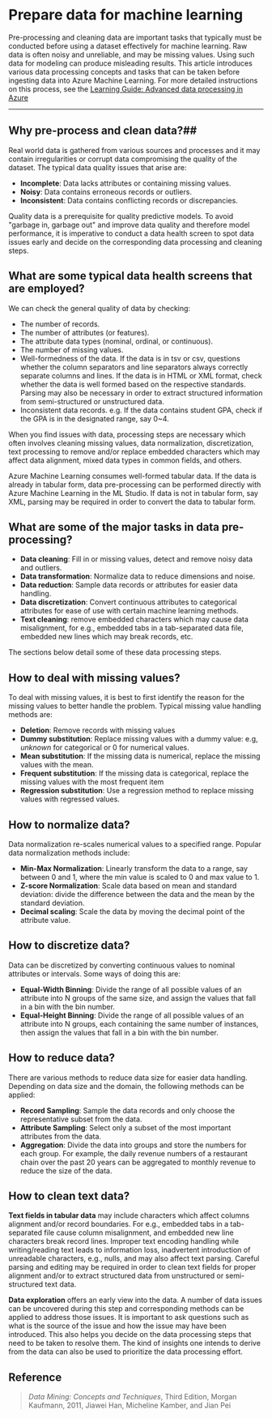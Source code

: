 <properties
	pageTitle="Pre-process and Clean Data | Azure"
	description="Pre-process and Clean Data"
	metaKeywords="data cleansing"
	services="machine-learning"
	documentationCenter=""
	authors="bradsev"
	manager="paulettm"
	editor="cgronlun" />

<tags
	ms.service="machine-learning"
	ms.workload="data-services"
	ms.tgt_pltfrm="na"
	ms.devlang="na"
	ms.topic="article"
	ms.date="05/29/2015"
	ms.author="msolhab;bradsev" />


# Prepare data for machine learning

Pre-processing and cleaning data are important tasks that typically must be conducted before using a dataset effectively for machine learning. Raw data is often noisy and unreliable, and may be missing values. Using such data for modeling can produce misleading results.  This article introduces various data processing concepts and tasks that can be taken before ingesting data into Azure Machine Learning. For more detailed instructions on this process, see the [Learning Guide: Advanced data processing in Azure](machine-learning-data-science-advanced-data-processing.md)

----------------

## Why pre-process and clean data?##

Real world data is gathered from various sources and processes and it may contain irregularities or corrupt data compromising the quality of the dataset. The typical data quality issues that arise are:

* **Incomplete**: Data lacks attributes or containing missing values.
* **Noisy**: Data contains erroneous records or outliers.
* **Inconsistent**: Data contains conflicting records or discrepancies.

Quality data is a prerequisite for quality predictive models. To avoid "garbage in, garbage out" and improve data quality and therefore model performance, it is imperative to conduct a data health screen to spot data issues early and decide on the corresponding data processing and cleaning steps.

## What are some typical data health screens that are employed? ##

We can check the general quality of data by checking:

* The number of records.
* The number of attributes (or features).
* The attribute data types (nominal, ordinal, or continuous).
* The number of missing values.
* Well-formedness of the data. If the data is in tsv or csv, questions whether the column separators and line separators always correctly separate columns and lines. If the data is in HTML or XML format, check whether the data is well formed based on the respective standards. Parsing may also be necessary in order to extract structured information from semi-structured or unstructured data.
* Inconsistent data records. e.g. If the data contains student GPA, check if the GPA is in the designated range, say 0~4.

When you find issues with data, processing steps are necessary which often involves cleaning missing values, data normalization, discretization, text processing to remove and/or replace embedded characters which may affect data alignment, mixed data types in common fields, and others.

Azure Machine Learning consumes well-formed tabular data.  If the data is already in tabular form, data pre-processing can be performed directly with Azure Machine Learning in the ML Studio.  If data is not in tabular form, say XML, parsing may be required in order to convert the data to tabular form.  

## What are some of the major tasks in data pre-processing? ##

* **Data cleaning**:  Fill in or missing values, detect and remove noisy data and outliers.
* **Data transformation**:  Normalize data to reduce dimensions and noise.
* **Data reduction**:  Sample data records or attributes for easier data handling.
* **Data discretization**:  Convert continuous attributes to categorical attributes for ease of use with certain machine learning methods.
* **Text cleaning**: remove embedded characters which may cause data misalignment, for e.g., embedded tabs in a tab-separated data file, embedded new lines which may break records, etc.

The sections below detail some of these data processing steps.

## How to deal with missing values? ##

To deal with missing values, it is best to first identify the reason for the missing values to better handle the problem. Typical missing value handling methods are:

* **Deletion**: Remove records with missing values
* **Dummy substitution**: Replace missing values with a dummy value: e.g, _unknown_ for categorical or 0 for numerical values.
* **Mean substitution**: If the missing data is numerical, replace the missing values with the mean.
* **Frequent substitution**: If the missing data is categorical, replace the missing values with the most frequent item
* **Regression substitution**: Use a regression method to replace missing values with regressed values.  

## How to normalize data? ##

Data normalization re-scales numerical values to a specified range. Popular data normalization methods include:

* **Min-Max Normalization**: Linearly transform the data to a range, say between 0 and 1, where the min value is scaled to 0 and max value to 1.
* **Z-score Normalization**: Scale data based on mean and standard deviation: divide the difference between the data and the mean by the standard deviation.
* **Decimal scaling**: Scale the data by moving the decimal point of the attribute value.  

## How to discretize data? ##

Data can be discretized by converting continuous values to nominal attributes or intervals. Some ways of doing this are:

* **Equal-Width Binning**: Divide the range of all possible values of an attribute into N groups of the same size, and assign the values that fall in a bin with the bin number.
* **Equal-Height Binning**: Divide the range of all possible values of an attribute into N groups, each containing the same number of instances, then assign the values that fall in a bin with the bin number.  

## How to reduce data?  ## 

There are various methods to reduce data size for easier data handling. Depending on data size and the domain, the following methods can be applied:

* **Record Sampling**: Sample the data records and only choose the representative subset from the data.
* **Attribute Sampling**: Select only a subset of the most important attributes from the data.  
* **Aggregation**: Divide the data into groups and store the numbers for each group. For example, the daily revenue numbers of a restaurant chain over the past 20 years can be aggregated to monthly revenue to reduce the size of the data.  

## How to clean text data? ##

**Text fields in tabular data** may include characters which affect columns alignment and/or record boundaries. For e.g., embedded tabs in a tab-separated file cause column misalignment, and embedded new line characters break record lines. Improper text encoding handling while writing/reading text leads to information loss, inadvertent introduction of unreadable characters, e.g., nulls, and may also affect text parsing. Careful parsing and editing may be required in order to clean text fields for proper alignment and/or to extract structured data from unstructured or semi-structured text data.

**Data exploration** offers an early view into the data. A number of data issues can be uncovered during this step and  corresponding methods can be applied to address those issues.  It is important to ask questions such as what is the source of the issue and how the issue may have been introduced. This also helps you decide on the data processing steps that need to be taken to resolve them. The kind of insights one intends to derive from the data can also be used to prioritize the data processing effort.

## Reference ##

>_Data Mining: Concepts and Techniques_, Third Edition, Morgan Kaufmann, 2011, Jiawei Han, Micheline Kamber, and Jian Pei
